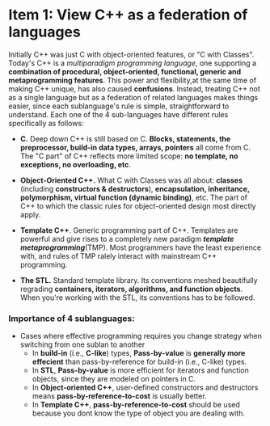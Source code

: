 # Item 1: View C++ as a federation of languages

Initially C++ was just C with object-oriented features, or "C with Classes". Today's C++ is a *multiparadigm programming language*, one supporting a **combination of procedural, object-oriented, functional, generic and metaprogramming features**. This power and flexibility,at the same time of making C++ unique, has also caused **confusions**. Instead, treating C++ not as a single language but as a federation of related languages makes things easier, since each sublanguage's rule is simple, straightforward to understand. Each one of the 4 sub-languages have different rules specifically as follows:

* **C.** Deep down C++ is still based on C. **Blocks, statements, the preprocessor, build-in data types, arrays, pointers** all come from C. The "C part" of C++ reflects more limited scope: **no template, no exceptions, no overloading, etc**.

* **Object-Oriented C++.** What C with Classes was all about: **classes** (including **constructors & destructors**), **encapsulation, inheritance, polymorphism, virtual function (dynamic binding)**, etc. The part of C++ to which the classic rules for object-oriented design most directly apply. 

* **Template C++**. Generic programming part of C++. Templates are powerful and give rises to a completely new paradigm ***template metaprogramming***(TMP). Most programmers have the least experience with, and rules of TMP ralely interact with mainstream C++ programming.

* **The STL.** Standard template library. Its conventions meshed beautifully regrading **containers, iterators, algorithms, and function objects**. When you're working with the STL, its conventions has to be followed.  

### Importance of 4 sublanguages: 
* Cases where effective programming requires you change strategy when switching from one sublan to another
  * In **build-in** (i.e., **C-like**) types, **Pass-by-value** is **generally more effecient** than pass-by-reference for build-in (i.e., C-like) types. 
  * In **STL**,  **Pass-by-value** is more efficient for iterators and function objects, since they are modeled on pointers in C.
  * In **Object-oriented C++**, user-defined constructors and destructors means **pass-by-reference-to-cost** is usually better. 
  * In **Template C++**, **pass-by-reference-to-cost** should be used because you dont know the type of object you are dealing with.
